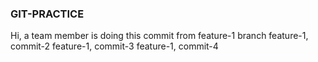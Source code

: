 ### GIT-PRACTICE
Hi, a team member is doing this commit from feature-1 branch
feature-1, commit-2
feature-1, commit-3
feature-1, commit-4
